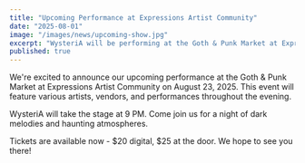 ```yaml
---
title: "Upcoming Performance at Expressions Artist Community"
date: "2025-08-01"
image: "/images/news/upcoming-show.jpg"
excerpt: "WysteriA will be performing at the Goth & Punk Market at Expressions Artist Community on August 23, 2025."
published: true
---
```


We're excited to announce our upcoming performance at the Goth & Punk Market at Expressions Artist Community on August 23, 2025. This event will feature various artists, vendors, and performances throughout the evening.

WysteriA will take the stage at 9 PM. Come join us for a night of dark melodies and haunting atmospheres.

Tickets are available now - $20 digital, $25 at the door. We hope to see you there! 